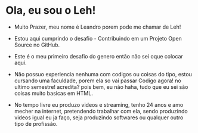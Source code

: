 # Ola, eu sou o Leh!

- Muito Prazer, meu nome é Leandro porem pode me chamar de Leh!

- Estou aqui cumprindo o desafio - Contribuindo em um Projeto Open Source no GitHub.

- Este é o meu primeiro desafio do genero então não sei oque colocar aqui.

- Não possuo experiencia nenhuma com codigos ou coisas do tipo, estou cursando uma faculdade, porem ela so vai passar Codigo agora! no ultimo semestre! acredita? pois bem, eu não haha, tudo que eu sei são coisas muito basicas em HTML.

- No tempo livre eu produzo videos e streaming, tenho 24 anos e amo mecher na internet, pretendendo trabalhar com ela, sendo produzindo videos igual eu ja faço, seja produzindo softwares ou qualquer outro tipo de profissão.
